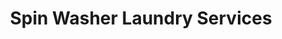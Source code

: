 ---
title: "Spin Washer Laundry Services"
url: /imus/spin-washer-laundry-services/
shop: Wäscherei
---